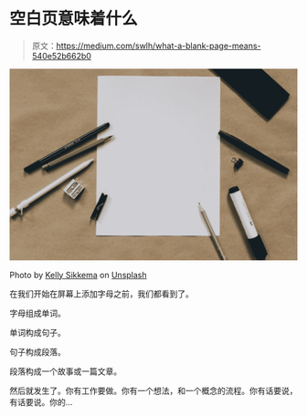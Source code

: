 # 空白页意味着什么

> 原文：<https://medium.com/swlh/what-a-blank-page-means-540e52b662b0>

![](img/65d4c36be6ce72a3e60f695185ba6504.png)

Photo by [Kelly Sikkema](https://unsplash.com/@kellysikkema?utm_source=medium&utm_medium=referral) on [Unsplash](https://unsplash.com?utm_source=medium&utm_medium=referral)

在我们开始在屏幕上添加字母之前，我们都看到了。

字母组成单词。

单词构成句子。

句子构成段落。

段落构成一个故事或一篇文章。

然后就发生了。你有工作要做。你有一个想法，和一个概念的流程。你有话要说，有话要说。你的…